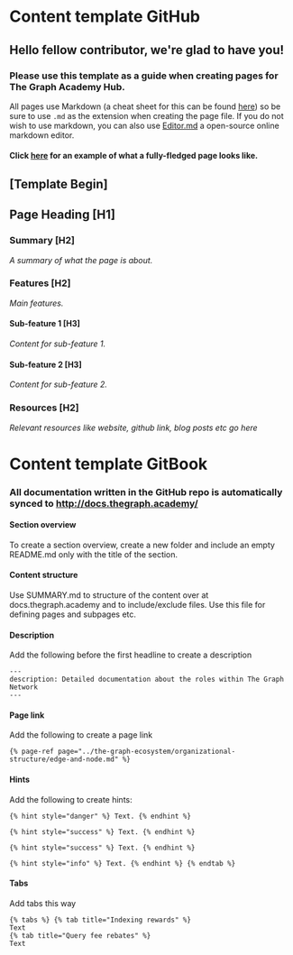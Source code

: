 # Content template GitHub

## Hello fellow contributor, we're glad to have you!

### Please use this template as a guide when creating pages for The Graph Academy Hub.

All pages use Markdown \(a cheat sheet for this can be found [here](https://github.com/adam-p/markdown-here/wiki/Markdown-Cheatsheet)\) so be sure to use `.md` as the extension when creating the page file. If you do not wish to use markdown, you can also use [Editor.md](https://pandao.github.io/editor.md/en.html) a open-source online markdown editor.

#### Click [here](./) for an example of what a fully-fledged page looks like.

## \[Template Begin\]

## Page Heading \[H1\]

### Summary \[H2\]

_A summary of what the page is about._

### Features \[H2\]

_Main features._

#### Sub-feature 1 \[H3\]

_Content for sub-feature 1._

#### Sub-feature 2 \[H3\]

_Content for sub-feature 2._

### Resources \[H2\]

_Relevant resources like website, github link, blog posts etc go here_



# Content template GitBook

### All documentation written in the GitHub repo is automatically synced to http://docs.thegraph.academy/

#### Section overview
To create a section overview, create a new folder and include an empty README.md only with the title of the section.

#### Content structure
Use SUMMARY.md to structure of the content over at docs.thegraph.academy and to include/exclude files. Use this file for defining pages and subpages etc.

#### Description

Add the following before the first headline to create a description

```
---
description: Detailed documentation about the roles within The Graph Network
---
```

#### Page link

Add the following to create a page link

```
{% page-ref page="../the-graph-ecosystem/organizational-structure/edge-and-node.md" %}
```

#### Hints

Add the following to create hints:
```
{% hint style="danger" %} Text. {% endhint %}
```
```
{% hint style="success" %} Text. {% endhint %}
```
```
{% hint style="success" %} Text. {% endhint %}
```
```
{% hint style="info" %} Text. {% endhint %} {% endtab %}
```

#### Tabs
Add tabs this way
```
{% tabs %} {% tab title="Indexing rewards" %}
Text
{% tab title="Query fee rebates" %}
Text
```


